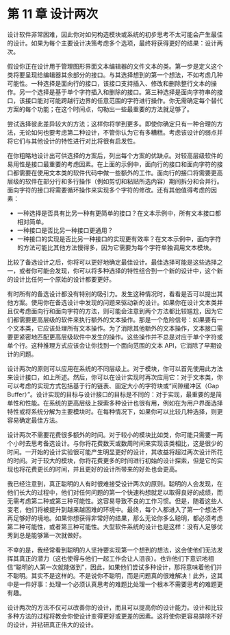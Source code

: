 # 第 11 章 设计两次

设计软件非常困难，因此你对如何构造模块或系统的初步思考不太可能会产生最佳的设计。如果为每个主要设计决策考虑多个选项，最终将获得更好的结果：设计两次。

假设你正在设计用于管理图形界面文本编辑器的文件文本的类。第一步是定义这个类将要呈现给编辑器其余部分的接口。与其选择想到的第一个想法，不如考虑几种可能性。一种选择是面向行的接口，该接口支持插入、修改和删除整行文本的操作。另一个选择是基于单个字符插入和删除的接口。第三种选择是面向字符串的接口，该接口能对可能跨越行边界的任意范围的字符进行操作。你无需确定每个替代方案的每个功能；在这个时间点，勾勒出一些最重要的方法就足够了。

尝试选择彼此差异较大的方法；这样你将学到更多。即使你确定只有一种合理的方法，无论如何也要考虑第二种设计，不管你认为它有多糟糕。考虑该设计的弱点并将它们与其他设计的特性进行对比将很有启发性。

在你粗略地设计出可供选择的方案后，列出每个方案的优缺点。对较高层级软件的易用性是接口最重要的考虑因素。在上面的示例中，面向行的接口和面向字符的接口都需要在使用文本类的软件代码中做一些额外的工作。面向行的接口将需要更高层级的软件在部分行和多行操作（例如剪切和粘贴所选内容）期间拆分和合并行。面向字符的接口将需要循环操作来实现多个字符的修改。还有其他值得考虑的因素：

- 一种选择是否具有比另一种有更简单的接口？在文本示例中，所有文本接口都相对简单。
- 一种接口是否比另一种接口更通用？
- 一种接口的实现是否比另一种接口的实现更有效率？在文本示例中，面向字符的方法可能比其他方法慢得多，因为它需要为每个字符单独调用文本模块。

比较了备选设计之后，你将可以更好地确定最佳设计。最佳选择可能是这些选择之一，或者你可能会发现，你可以将多种选择的特性组合到一个新的设计中，这个新的设计比任何一个原始的设计都要更好。

有时所有的备选设计都没有特别的吸引力。发生这种情况时，看看是否可以提出其他方案。使用你在备选设计中发现的问题来驱动新的设计。如果你在设计文本类并且仅考虑面向行和面向字符的方法，则可能会注意到两个方法都比较尴尬，因为它们都需要更高层级的软件来执行额外的文本操作。那是一个危险信号：如果要有一个文本类，它应该处理所有文本操作。为了消除其他额外的文本操作，文本接口需要更紧密地匹配更高层级软件中发生的操作。这些操作并不总是对应于单个字符或单个行。这种推理方式应该会让你找到一个面向范围的文本 API，它消除了早期设计的问题。

设计两次的原则可以应用在系统的不同层级上。对于模块，你可以首先使用此方法来设计接口，如上所述。然后，你可以在设计实现时再次应用它：对于文本类，你可以考虑的实现方式包括基于行的链表、固定大小的字符块或“间隙缓冲区（Gap Buffer）”。设计实现的目标与设计接口的目标是不同的：对于实现，最重要的是简单性和性能。在系统的更高层级上探索多种设计也很有用，例如在为用户界面选择特性或将系统分解为主要模块时。在每种情况下，如果你可以比较几种选择，则更容易确定最佳方法。

设计两次不需要花费很多额外的时间。对于较小的模块比如类，你可能只需要一两个小时去思考备选设计。与你将花费数天或数周时间来实现该类相比，这是很少的时间。一开始的设计实验很可能产生明显更好的设计，其收益将超过两次设计所花的时间。对于较大的模块，你将花费更多的时间进行初始的设计探索，但是它的实现也将花费更长的时间，并且更好的设计所带来的好处也会更高。

我已经注意到，真正聪明的人有时很难接受设计两次的原则。聪明的人会发现，在他们长大的过程中，他们对任何问题的第一个快速构想就足以取得良好的成绩，而无需考虑第二种或第三种可能性。这容易导致不良的工作习惯。但是，随着这些人变老，他们将被提升到越来越困难的环境中。最终，每个人都进入了第一个想法不再足够好的境地。如果你想获得非常好的结果，那么无论你多么聪明，都必须考虑第二种可能性，或者第三种可能性。大型软件系统的设计也是这样：没有人足够优秀到总是能够第一次就做好。

不幸的是，我经常看到聪明的人坚持要实现第一个想到的想法，这会使他们无法发挥其真正的潜力（这也使得与他们一起工作会让人沮丧）。也许他们下意识地相信“聪明的人第一次就能做到”，因此，如果他们尝试多种设计，那将意味着他们并不聪明。其实不是这样的。不是说你不聪明，而是问题真的很难解决！此外，这其中是一件好事：处理一个必须认真思考的难题比处理一个根本不需要思考的难题更有趣。

设计两次的方法不仅可以改善你的设计，而且可以提高你的设计能力。设计和比较多种方法的过程将教会你使设计变得更好或更差的因素。这将使你更容易排除不好的设计，并钻研真正伟大的设计。
